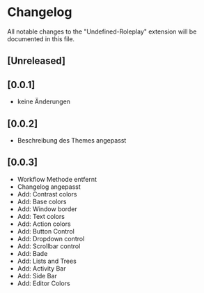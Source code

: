 # Changelog
All notable changes to the "Undefined-Roleplay" extension will be documented in this file.
## [Unreleased]
## [0.0.1]
- keine Änderungen
## [0.0.2]
- Beschreibung des Themes angepasst
## [0.0.3]
- Workflow Methode entfernt
- Changelog angepasst
- Add: Contrast colors
- Add: Base colors
- Add: Window border
- Add: Text colors
- Add: Action colors
- Add: Button Control
- Add: Dropdown control
- Add: Scrollbar control
- Add: Bade
- Add: Lists and Trees
- Add: Activity Bar
- Add: Side Bar
- Add: Editor Colors
